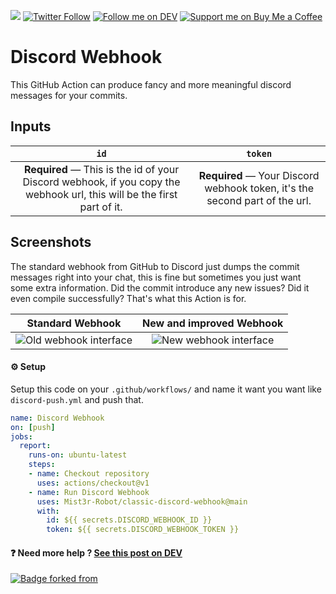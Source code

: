 [![](https://img.shields.io/badge/-Github_Actions-2088FF?style=for-the-badge&logo=github-actions&logoColor=white)](https://github.com/marketplace/actions/classic-discord-webhooks) [![Twitter Follow](https://img.shields.io/twitter/follow/Thomasbnt_?color=%231DA1F2&label=Follow%20me&logo=Twitter&style=for-the-badge)](https://twitter.com/Thomasbnt_) [![Follow me on DEV](https://img.shields.io/badge/dev.to-%2308090A.svg?&style=for-the-badge&logo=dev.to&logoColor=white&alt=devto)](https://dev.to/thomasbnt) [![Support me on Buy Me a Coffee](https://img.shields.io/badge/Support%20me-☕-orange.svg?style=for-the-badge)](https://www.buymeacoffee.com/thomasbnt?via=thomasbnt)

# Discord Webhook
This GitHub Action can produce fancy and more meaningful discord messages for your commits.

## Inputs

| `id` | `token` |
|:-----------:|:----------------------------------------------------------:|
| **Required** — This is the id of your Discord webhook, if you copy the webhook url, this will be the first part of it. | **Required** — Your Discord webhook token, it's the second part of the url. |

## Screenshots
The standard webhook from GitHub to Discord just dumps the commit messages right into your chat, this is fine but sometimes you just want some extra information. Did the commit introduce any new issues? Did it even compile successfully? That's what this Action is for.

| Standard Webhook | New and improved Webhook |
|:-----------:|:----------------------------------------------------------:|
| ![Old webhook interface](https://user-images.githubusercontent.com/14293805/90334058-11e81900-dfcb-11ea-8de0-f01a7591254d.png) | ![New webhook interface](https://user-images.githubusercontent.com/14293805/110182888-faa93580-7e0d-11eb-8b03-31c443698ffd.png) |



#### ⚙ Setup
Setup this code on your  `.github/workflows/` and name it want you want like `discord-push.yml` and push that. 
```yml
name: Discord Webhook
on: [push]
jobs:
  report:
    runs-on: ubuntu-latest
    steps:
    - name: Checkout repository
      uses: actions/checkout@v1
    - name: Run Discord Webhook
      uses: Mist3r-Robot/classic-discord-webhook@main
      with:
        id: ${{ secrets.DISCORD_WEBHOOK_ID }}
        token: ${{ secrets.DISCORD_WEBHOOK_TOKEN }}
```

#### ❓ Need more help ? [See this post on DEV](https://dev.to/mrrobot/follow-your-repository-from-discord-52ge) 

[![Badge forked from](https://img.shields.io/badge/Forked-from%20Slimefun%2Fdiscordwebhook-black?logo=GitHub&style=for-the-badge)](https://github.com/Slimefun/discord-webhook)
